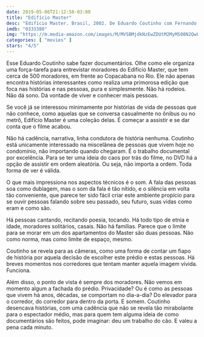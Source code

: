 ```yaml
---
date: 2019-05-06T21:12:58-03:00
title: "Edifício Master"
desc: "Edifício Master. Brasil, 2002. De Eduardo Coutinho com Fernando José."
imdb: "0333388"
img: "https://m.media-amazon.com/images/M/MV5BMjdkNzEwZDUtM2MyMS00N2QwLTk3MTAtMGVkZDY3Y2Y5ZmEwXkEyXkFqcGdeQXVyMTU2ODc4ODQ@._V1_SY150_CR2,0,101,150_.jpg"
categories: [ "movies" ]
stars: "4/5"
---
```

Esse Eduardo Coutinho sabe fazer documentários. Olhe como ele organiza uma força-tarefa para entrevistar moradores do Edifício Master, que tem cerca de 500 moradores, em frente ao Copacabana no Rio. Ele não apenas encontra histórias interessantes como realiza uma primorosa edição que foca nas histórias e nas pessoas, pura e simplesmente. Não há rodeios. Não dá sono. Dá vontade de viver e conhecer mais pessoas.

Se você já se interessou minimamente por histórias de vida de pessoas que não conhece, como aquelas que se conversa casualmente no ônibus ou no metrô, Edifício Master é uma coleção delas. É começar a assistir e se dar conta que o filme acabou.

Não há cadência, narrativa, linha condutora de história nenhuma. Coutinho está unicamente interessado na miscelânea de pessoas que vivem hoje no condomínio, não importando quando chegaram. É o trabalho documental por excelência. Para se ter uma ideia do caos por trás do filme, no DVD há a opção de assistir em ordem aleatória. Ou seja, não importa a ordem. Toda forma de ver é válida.

O que mais impressiona nos aspectos técnicos é o som. A fala das pessoas soa como dublagem, mas o som da fala é tão nítido, e o silência em volta tão conveniente, que parece ter sido fácil criar este ambiente propício para se ouvir pessoas falando sobre seu passado, seu futuro, suas vidas como eram e como são.

Há pessoas cantando, recitando poesia, tocando. Há todo tipo de etnia e idade, moradores solitários, casais. Não há famílias. Parece que o limite para se morar em um dos apartamentos do Master são duas pessoas. Não como norma, mas como limite de espaço, mesmo.

Coutinho se revela para as câmeras, como uma forma de contar um fiapo de história por aquela decisão de escolher este prédio e estas pessoas. Há breves momentos nos corredores que tentam manter aquela imagem vívida. Funciona.

Além disso, o ponto de vista é sempre dos moradores. Não vemos em momento algum a fachada do prédio. Privacidade? Ou é como as pessoas que vivem há anos, décadas, se comportam no dia-a-dia? Do elevador para o corredor, do corredor para dentro da porta. E somem. Coutinho desencava histórias, com uma cadência que não se revela tão mirabolante para o espectador médio, mas para quem tem alguma ideia de como documentários são feitos, pode imaginar: deu um trabalho do cão. E valeu a pena cada minuto.
